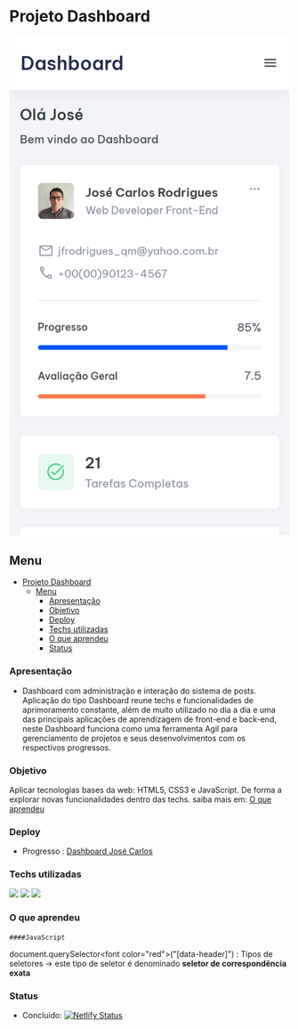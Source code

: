 # Projeto Dashboard

<img src="./assets/images/Dashboard-mobile.png">

## Menu

- [Projeto Dashboard](#projeto-dashboard)
  - [Menu](#menu)
    - [Apresentação](#apresentação)
    - [Objetivo](#objetivo)
    - [Deploy](#deploy)
    - [Techs utilizadas](#techs-utilizadas)
    - [O que aprendeu](#o-que-aprendeu)
    - [Status](#status)

### Apresentação

- Dashboard com administração e interação do sistema de posts. Aplicação do tipo Dashboard reune techs e funcionalidades de aprimoramento constante, além de muito utilizado no dia a dia e uma das principais aplicações de aprendizagem de front-end e back-end, neste Dashboard funciona como uma ferramenta Agil para gerenciamento de projetos e seus desenvolvimentos com os respectivos progressos.

### Objetivo

Aplicar tecnologias bases da web: HTML5, CSS3 e JavaScript. De forma a explorar novas funcionalidades
dentro das techs. saiba mais em: [O que aprendeu](#O-que-aprendeu)

### Deploy

- Progresso : <a href="https://jose-carlos-rodrigues-dashboard.netlify.app/" target="_blank">Dashboard José Carlos</a>

### Techs utilizadas

<img src="https://img.shields.io/badge/HTML5-E34F26?style=for-the-badge&logo=html5&logoColor=white">
<img src="https://img.shields.io/badge/CSS3-1572B6?style=for-the-badge&logo=css3&logoColor=white">
<img src="https://img.shields.io/badge/JavaScript-323330?style=for-the-badge&logo=javascript&logoColor=F7DF1E">

### O que aprendeu

    ####JavaScript

document.querySelector<font color=\"red\">("[data-header]")</font> : Tipos de seletores -> este tipo de seletor é denominado **seletor de correspondência exata**

### Status

- Concluido: [![Netlify Status](https://api.netlify.com/api/v1/badges/5433c841-e738-419e-912f-d93faeac3678/deploy-status)](https://app.netlify.com/sites/jose-carlos-rodrigues-dashboard/deploys)
